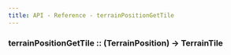 ```yaml
---
title: API - Reference - terrainPositionGetTile
---
```


### terrainPositionGetTile :: (TerrainPosition) -> TerrainTile
